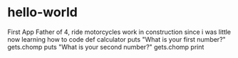 # hello-world
First App
Father of 4, ride motorcycles
work in construction since i was little
now learning how to code
def calculator
puts "What is your first number?" 
gets.chomp 
puts "What is your second number?" 
gets.chomp
print 
